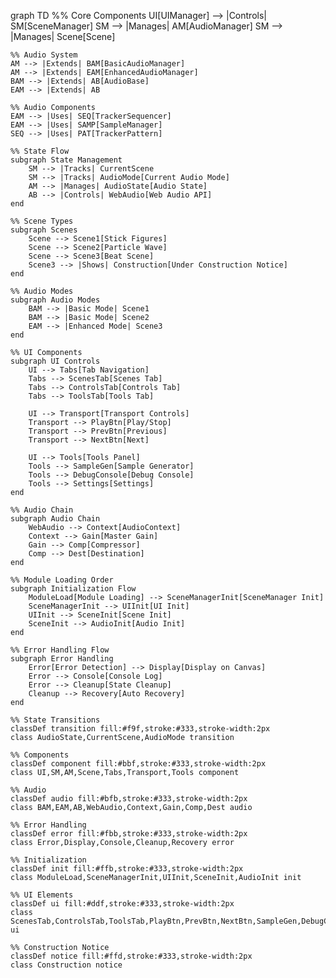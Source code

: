 graph TD
    %% Core Components
    UI[UIManager] --> |Controls| SM[SceneManager]
    SM --> |Manages| AM[AudioManager]
    SM --> |Manages| Scene[Scene]
    
    %% Audio System
    AM --> |Extends| BAM[BasicAudioManager]
    AM --> |Extends| EAM[EnhancedAudioManager]
    BAM --> |Extends| AB[AudioBase]
    EAM --> |Extends| AB
    
    %% Audio Components
    EAM --> |Uses| SEQ[TrackerSequencer]
    EAM --> |Uses| SAMP[SampleManager]
    SEQ --> |Uses| PAT[TrackerPattern]
    
    %% State Flow
    subgraph State Management
        SM --> |Tracks| CurrentScene
        SM --> |Tracks| AudioMode[Current Audio Mode]
        AM --> |Manages| AudioState[Audio State]
        AB --> |Controls| WebAudio[Web Audio API]
    end
    
    %% Scene Types
    subgraph Scenes
        Scene --> Scene1[Stick Figures]
        Scene --> Scene2[Particle Wave]
        Scene --> Scene3[Beat Scene]
        Scene3 --> |Shows| Construction[Under Construction Notice]
    end
    
    %% Audio Modes
    subgraph Audio Modes
        BAM --> |Basic Mode| Scene1
        BAM --> |Basic Mode| Scene2
        EAM --> |Enhanced Mode| Scene3
    end

    %% UI Components
    subgraph UI Controls
        UI --> Tabs[Tab Navigation]
        Tabs --> ScenesTab[Scenes Tab]
        Tabs --> ControlsTab[Controls Tab]
        Tabs --> ToolsTab[Tools Tab]
        
        UI --> Transport[Transport Controls]
        Transport --> PlayBtn[Play/Stop]
        Transport --> PrevBtn[Previous]
        Transport --> NextBtn[Next]
        
        UI --> Tools[Tools Panel]
        Tools --> SampleGen[Sample Generator]
        Tools --> DebugConsole[Debug Console]
        Tools --> Settings[Settings]
    end

    %% Audio Chain
    subgraph Audio Chain
        WebAudio --> Context[AudioContext]
        Context --> Gain[Master Gain]
        Gain --> Comp[Compressor]
        Comp --> Dest[Destination]
    end

    %% Module Loading Order
    subgraph Initialization Flow
        ModuleLoad[Module Loading] --> SceneManagerInit[SceneManager Init]
        SceneManagerInit --> UIInit[UI Init]
        UIInit --> SceneInit[Scene Init]
        SceneInit --> AudioInit[Audio Init]
    end

    %% Error Handling Flow
    subgraph Error Handling
        Error[Error Detection] --> Display[Display on Canvas]
        Error --> Console[Console Log]
        Error --> Cleanup[State Cleanup]
        Cleanup --> Recovery[Auto Recovery]
    end

    %% State Transitions
    classDef transition fill:#f9f,stroke:#333,stroke-width:2px
    class AudioState,CurrentScene,AudioMode transition

    %% Components
    classDef component fill:#bbf,stroke:#333,stroke-width:2px
    class UI,SM,AM,Scene,Tabs,Transport,Tools component

    %% Audio
    classDef audio fill:#bfb,stroke:#333,stroke-width:2px
    class BAM,EAM,AB,WebAudio,Context,Gain,Comp,Dest audio

    %% Error Handling
    classDef error fill:#fbb,stroke:#333,stroke-width:2px
    class Error,Display,Console,Cleanup,Recovery error

    %% Initialization
    classDef init fill:#ffb,stroke:#333,stroke-width:2px
    class ModuleLoad,SceneManagerInit,UIInit,SceneInit,AudioInit init

    %% UI Elements
    classDef ui fill:#ddf,stroke:#333,stroke-width:2px
    class ScenesTab,ControlsTab,ToolsTab,PlayBtn,PrevBtn,NextBtn,SampleGen,DebugConsole,Settings ui

    %% Construction Notice
    classDef notice fill:#ffd,stroke:#333,stroke-width:2px
    class Construction notice
